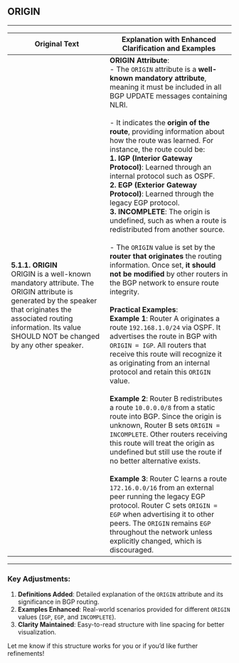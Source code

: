## ORIGIN

---

| **Original Text**                                                                                                                                         | **Explanation with Enhanced Clarification and Examples**                                                                                                                                                                                                                                                                                                                                                      |
|------------------------------------------------------------------------------------------------------------------------------------------------------------|------------------------------------------------------------------------------------------------------------------------------------------------------------------------------------------------------------------------------------------------------------------------------------------------------------------------------------------------------------------------|
| **5.1.1. ORIGIN** <br> ORIGIN is a well-known mandatory attribute. The ORIGIN attribute is generated by the speaker that originates the associated routing information. Its value SHOULD NOT be changed by any other speaker. | **ORIGIN Attribute**: <br> - The `ORIGIN` attribute is a **well-known mandatory attribute**, meaning it must be included in all BGP UPDATE messages containing NLRI. <br> <br> - It indicates the **origin of the route**, providing information about how the route was learned. For instance, the route could be: <br> **1. IGP (Interior Gateway Protocol)**: Learned through an internal protocol such as OSPF. <br> **2. EGP (Exterior Gateway Protocol)**: Learned through the legacy EGP protocol. <br> **3. INCOMPLETE**: The origin is undefined, such as when a route is redistributed from another source. <br> <br> - The `ORIGIN` value is set by the **router that originates** the routing information. Once set, **it should not be modified** by other routers in the BGP network to ensure route integrity. <br> <br> **Practical Examples**: <br> **Example 1**: Router A originates a route `192.168.1.0/24` via OSPF. It advertises the route in BGP with `ORIGIN = IGP`. All routers that receive this route will recognize it as originating from an internal protocol and retain this `ORIGIN` value. <br> <br> **Example 2**: Router B redistributes a route `10.0.0.0/8` from a static route into BGP. Since the origin is unknown, Router B sets `ORIGIN = INCOMPLETE`. Other routers receiving this route will treat the origin as undefined but still use the route if no better alternative exists. <br> <br> **Example 3**: Router C learns a route `172.16.0.0/16` from an external peer running the legacy EGP protocol. Router C sets `ORIGIN = EGP` when advertising it to other peers. The `ORIGIN` remains `EGP` throughout the network unless explicitly changed, which is discouraged. |

---

### Key Adjustments:
1. **Definitions Added**: Detailed explanation of the `ORIGIN` attribute and its significance in BGP routing.
2. **Examples Enhanced**: Real-world scenarios provided for different `ORIGIN` values (`IGP`, `EGP`, and `INCOMPLETE`).
3. **Clarity Maintained**: Easy-to-read structure with line spacing for better visualization.

Let me know if this structure works for you or if you’d like further refinements!
